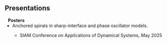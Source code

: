 ## Presentations

<h4 style="margin:0 10px 0;">Posters</h4>

<ul style="margin:0 0 5px;">
  <li><autocolor>Anchored spirals in sharp-interface and phase oscillator models.</autocolor></li>
  <ul>
    <li>SIAM Conference on Applications of Dynamical Systems, May 2025</li>
  </ul>
</ul>

